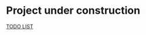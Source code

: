 # Project under construction

[TODO LIST](https://github.com/MentalWombat/vault-dwellers/blob/main/TODO.md)
